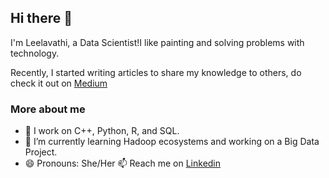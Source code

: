 ## Hi there 👋
I'm Leelavathi, a Data Scientist!I like painting and solving problems with technology.

Recently, I started writing articles to share my knowledge to others, do check it out on [Medium](https://medium.com/@leelavathi_r) 


### More about me
- 🌱 I work on C++, Python, R, and SQL.
- 🔭 I’m currently learning Hadoop ecosystems and working on a Big Data Project.
- 😄 Pronouns: She/Her
📫 Reach me on [Linkedin](https://www.linkedin.com/in/leelavathi-r/)
<!--
**Leelavathi-R/Leelavathi-R** is a ✨ _special_ ✨ repository because its `README.md` (this file) appears on your GitHub profile.

Here are some ideas to get you started:
- 👯 I’m looking to collaborate on ...
- 🤔 I’m looking for help with ...
- 💬 Ask me about ...
- ⚡ Fun fact: ...
-->
